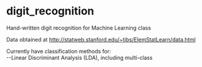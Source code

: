 # digit_recognition
Hand-written digit recognition for Machine Learning class

Data obtained at http://statweb.stanford.edu/~tibs/ElemStatLearn/data.html

Currently have classification methods for:  
--Linear Discriminant Analysis (LDA), including multi-class